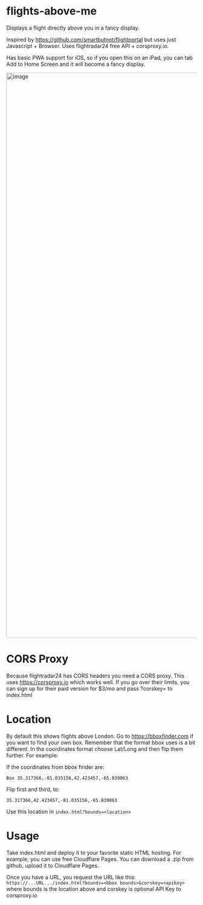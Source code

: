 # flights-above-me
Displays a flight directly above you in a fancy display.

Inspired by https://github.com/smartbutnot/flightportal but uses just Javascript + Browser. Uses flightradar24 free API + corsproxy.io.

Has basic PWA support for iOS, so if you open this on an iPad, you can tab Add to Home Screen and it will become a fancy display.

<img width="1498" alt="image" src="https://github.com/user-attachments/assets/530403ef-e8b5-4223-b4aa-0241255c933e" />

# CORS Proxy

Because flightradar24 has CORS headers you need a CORS proxy. This uses https://corsproxy.io which works well. If you go over their limits, you can sign up for their paid version for $3/mo and pass ?corskey=<apikey> to index.html

# Location

By default this shows flights above London. Go to https://bboxfinder.com if you want to find your own box. Remember that the format bbox uses is a bit different. In the coordinates format choose Lat/Long and then flip them further. For example:

If the coordinates from bbox finder are:

```
Box 35.317366,-81.035156,42.423457,-65.039063
```

Flip first and third, to:
```
35.317366,42.423457,-81.035156,-65.039063
```

Use this location in `index.html?bounds=<location>`

# Usage

Take index.html and deploy it to your favorite static HTML hosting. For example, you can use free Cloudflare Pages. You can download a .zip from github, upload it to Cloudflare Pages. 

Once you have a URL, you request the URL like this: `https://...URL.../index.html?bounds=<bbox bounds>&corskey=<apikey>` where bounds is the location above and corskey is optional API Key to corsproxy.io
